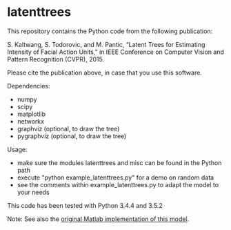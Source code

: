 # latenttrees
This repository contains the Python code from the following publication:

S. Kaltwang, S. Todorovic, and M. Pantic, 
“Latent Trees for Estimating Intensity of Facial Action Units,” 
in IEEE Conference on Computer Vision and Pattern Recognition (CVPR), 2015.

Please cite the publication above, in case that you use this software.

Dependencies:
- numpy
- scipy
- matplotlib
- networkx
- graphviz (optional, to draw the tree)
- pygraphviz (optional, to draw the tree)

Usage:
- make sure the modules latenttrees and misc can be found in the Python path
- execute "python example_latenttrees.py" for a demo on random data
- see the comments within example_latenttrees.py to adapt the model to your needs

This code has been tested with Python 3.4.4 and 3.5.2

Note: See also the [original Matlab implementation of this model](https://github.com/kaltwang/2015latent).